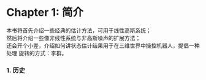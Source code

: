 # Chapter 1: 简介

本书将首先介绍一些经典的估计方法，可用于线性高斯系统；  
然后将介绍一些像非线性系统与非高斯噪声的扩展方法；  
还会开个小差，介绍如何讲状态估计结果用于在三维世界中操控机器人，提倡一种处理
旋转的方式：李群。

### 1. 历史


